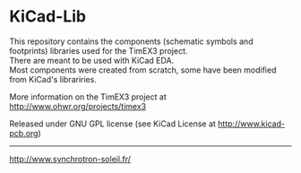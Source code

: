 KiCad-Lib
=========

This repository contains the components (schematic symbols and footprints) libraries used for the TimEX3 project.   
There are meant to be used with KiCad EDA.   
Most components were created from scratch, some have been modified from KiCad's librariries.

More information on the TimEX3 project at http://www.ohwr.org/projects/timex3

Released under GNU GPL license (see KiCad License at http://www.kicad-pcb.org)

----------

http://www.synchrotron-soleil.fr/

